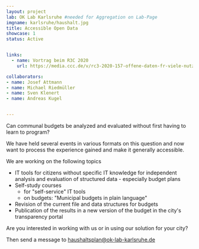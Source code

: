 ```yaml
---
layout: project
lab: OK Lab Karlsruhe #needed for Aggregation on Lab-Page
imgname: karlsruhe/haushalt.jpg
title: Accessible Open Data
showcase: 1
status: Active


links:
  - name: Vortrag beim R3C 2020
    url: https://media.ccc.de/v/rc3-2020-157-offene-daten-fr-viele-nutzbar-machen

collaborators:
- name: Josef Attmann
- name: Michael Riedmüller
- name: Sven Klenert
- name: Andreas Kugel


---
```


Can communal budgets be analyzed and evaluated without first having to learn to program?

We have held several events in various formats on this question and now want to process the experience gained and make it generally accessible.

We are working on the following topics
* IT tools for citizens without specific IT knowledge for independent analysis and evaluation of structured data - especially budget plans
* Self-study courses
   * for "self-service" IT tools
   * on budgets: "Municipal budgets in plain language"
* Revision of the current file and data structures for budgets
* Publication of the results in a new version of the budget in the city's transparency portal

Are you interested in working with us or in using our solution for your city?

Then send a message to haushaltsplan@ok-lab-karlsruhe.de 
